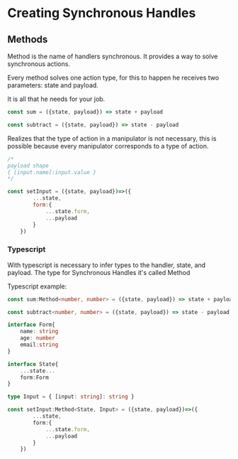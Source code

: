 # Creating Synchronous Handles

## Methods

Method is the name of handlers synchronous. It provides a way to solve synchronous actions.

Every method solves one action type, for this to happen he receives two parameters: state and payload.

It is all that he needs for your job.

```typescript
const sum = ({state, payload}) => state + payload

const subtract = ({state, payload}) => state - payload
```

Realizes that the type of action in a manipulator is not necessary, this is possible because every manipulator corresponds to a type of action.

```javascript
/*
payload shape
{ [input.name]:input.value }
*/

const setInput = ({state, payload})=>({
        ...state,
        form:{
            ...state.form,
            ...payload
        }
    })
```

### Typescript

With typescript is necessary to infer types to the handler, state, and payload. The type for Synchronous Handles it's called Method

Typescript example:

```typescript
const sum:Method<number, number> = ({state, payload}) => state + payload

const subtract<number, number> = ({state, payload}) => state - payload
```

```typescript
interface Form{
    name: string
    age: number
    email:string
}

interface State{
    ...state...
    form:Form
}

type Input = { [input: string]: string }

const setInput:Method<State, Input> = ({state, payload})=>({
        ...state,
        form:{
            ...state.form,
            ...payload
        }
    })
```

